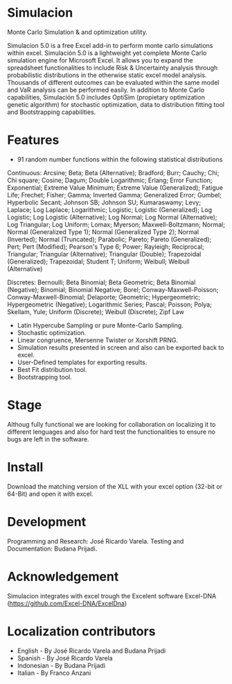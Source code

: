 # Simulacion
Monte Carlo Simulation &amp; and optimization utility.

Simulacion 5.0 is a free Excel add-in to perform monte carlo simulations within excel.
Simulación 5.0 is a lightweight yet complete Monte Carlo simulation engine for Microsoft Excel. It allows you to expand the spreadsheet functionalities to include Risk & Uncertainty analysis through probabilistic distributions in the otherwise static excel model analysis. Thousands of different outcomes can be evaluated within the same model and VaR analysis can be performed easily. In addition  to Monte Carlo capabilities, Simulación 5.0 includes OptiSim (propietary optimization genetic algorithm) for stochastic optimization, data to distribution fitting tool and Bootstrapping capabilities.

# Features
- 91 random number functions within the following statistical distributions

Continuous: Arcsine; Beta; Beta (Alternative); Bradford; Burr; Cauchy; Chi; Chi square; Cosine; Dagum; Double Logarithmic; Erlang; Error Function; Exponential; Extreme Value Minimum; Extreme Value (Generalized); Fatigue Life; Frechet; Fisher; Gamma; Inverted Gamma; Generalized Error; Gumbel; Hyperbolic Secant; Johnson SB; Johnson SU; Kumaraswamy; Levy; Laplace; Log Laplace; Logarithmic; Logistic; Logistic (Generalized); Log Logistic; Log Logistic (Alternative); Log Normal; Log Normal (Alternative); Log Triangular; Log Uniform; Lomax; Myerson; Maxwell-Boltzmann; Normal; Normal (Generalized Type 1); Normal (Generalized Type 2); Normal (Inverted); Normal (Truncated); Parabolic; Pareto; Pareto (Generalized); Pert; Pert (Modified); Pearson's Type 6; Power; Rayleigh; Reciprocal; Triangular; Triangular (Alternative); Triangular (Double); Trapezoidal (Generalized); Trapezoidal; Student T; Uniform; Weibull; Weibull (Alternative)  

  Discretes: Bernoulli; Beta Binomial; Beta Geometric; Beta Binomial (Negative); Binomial; Binomial Negative; Borel; Conway-Maxwell-Poisson; Conway-Maxwell-Binomial; Delaporte; Geometric; Hypergeometric; Hypergeometric (Negative); Logarithmic Series; Pascal; Poisson; Polya; Skellam, Yule; Uniform (Discrete); Weibull (Discrete); Zipf Law 
  
- Latin Hypercube Sampling or pure Monte-Carlo Sampling.
- Stochastic optimization.
- Linear congruence, Mersenne Twister or Xorshift PRNG.
- Simulation results presented in screen and also can be exported back to excel.
- User-Defined templates for exporting results.
- Best Fit distribution tool.
- Bootstrapping tool.

# Stage
Althoug fully functional we are looking for collaboration on localizing it to different lenguages and also for hard test the functionalities to ensure no bugs are left in the software.

# Install
Download the matching version of the XLL with your excel option (32-bit or 64-Bit) and open it with excel.

# Development
Programming and Research: José Ricardo Varela.
Testing and Documentation: Budana Prijadi.

# Acknowledgement
Simulacion integrates with excel trough the Excelent software Excel-DNA (https://github.com/Excel-DNA/ExcelDna)

# Localization contributors
- English - By José Ricardo Varela and Budana Prijadi
- Spanish - By José Ricardo Varela
- Indonesian - By Budana Prijadi
- Italian - By Franco Anzani
